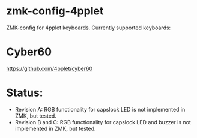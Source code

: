 # zmk-config-4pplet

ZMK-config for 4pplet keyboards. Currently supported keyboards:

# Cyber60
https://github.com/4pplet/cyber60

# Status:
- Revision A: RGB functionality for capslock LED is not implemented in ZMK, but tested.
- Revision B and C: RGB functionality for capslock LED and buzzer is not implemented in ZMK, but tested.

